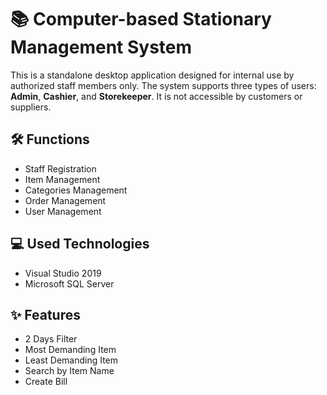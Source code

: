 <h1>📚 Computer-based Stationary Management System</h1>

  <p>
    This is a standalone desktop application designed for internal use by authorized staff members only.
    The system supports three types of users: <strong>Admin</strong>, <strong>Cashier</strong>, and <strong>Storekeeper</strong>.
    It is not accessible by customers or suppliers.
  </p>

  <h2>🛠️ Functions</h2>
  <ul>
    <li>Staff Registration</li>
    <li>Item Management</li>
    <li>Categories Management</li>
    <li>Order Management</li>
    <li>User Management</li>
  </ul>

  <h2>💻 Used Technologies</h2>
  <ul>
    <li>Visual Studio 2019</li>
    <li>Microsoft SQL Server</li>
  </ul>

  <h2>✨ Features</h2>
  <ul>
    <li>2 Days Filter</li>
    <li>Most Demanding Item</li>
    <li>Least Demanding Item</li>
    <li>Search by Item Name</li>
    <li>Create Bill</li>
  </ul>



